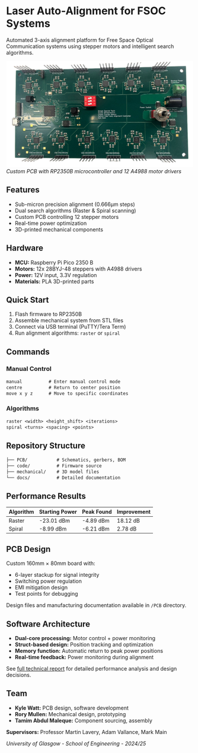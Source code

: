# Laser Auto-Alignment for FSOC Systems

Automated 3-axis alignment platform for Free Space Optical Communication systems using stepper motors and intelligent search algorithms.

![PCB Image](images/PCB.jpg)
*Custom PCB with RP2350B microcontroller and 12 A4988 motor drivers*

## Features

- Sub-micron precision alignment (0.666μm steps)
- Dual search algorithms (Raster & Spiral scanning)
- Custom PCB controlling 12 stepper motors
- Real-time power optimization
- 3D-printed mechanical components

## Hardware

- **MCU:** Raspberry Pi Pico 2350 B
- **Motors:** 12x 28BYJ-48 steppers with A4988 drivers
- **Power:** 12V input, 3.3V regulation
- **Materials:** PLA 3D-printed parts

## Quick Start

1. Flash firmware to RP2350B
2. Assemble mechanical system from STL files
3. Connect via USB terminal (PuTTY/Tera Term)
4. Run alignment algorithms: `raster` or `spiral`

## Commands

### Manual Control
```
manual          # Enter manual control mode
centre          # Return to center position
move x y z      # Move to specific coordinates
```

### Algorithms
```
raster <width> <height_shift> <iterations>
spiral <turns> <spacing> <points>
```

## Repository Structure

```
├── PCB/           # Schematics, gerbers, BOM
├── code/          # Firmware source
├── mechanical/    # 3D model files
└── docs/          # Detailed documentation
```

## Performance Results

| Algorithm | Starting Power | Peak Found | Improvement |
|-----------|---------------|------------|-------------|
| Raster    | -23.01 dBm    | -4.89 dBm  | 18.12 dB    |
| Spiral    | -8.99 dBm     | -6.21 dBm  | 2.78 dB     |

## PCB Design

Custom 160mm × 80mm board with:
- 6-layer stackup for signal integrity
- Switching power regulation
- EMI mitigation design
- Test points for debugging

Design files and manufacturing documentation available in `/PCB` directory.

## Software Architecture

- **Dual-core processing:** Motor control + power monitoring
- **Struct-based design:** Position tracking and optimization
- **Memory function:** Automatic return to peak power positions
- **Real-time feedback:** Power monitoring during alignment

See [full technical report](docs/full_report.pdf) for detailed performance analysis and design decisions.

## Team

- **Kyle Watt:** PCB design, software development
- **Rory Mullen:** Mechanical design, prototyping  
- **Tamim Abdul Maleque:** Component sourcing, assembly

**Supervisors:** Professor Martin Lavery, Adam Vallance, Mark Main

*University of Glasgow - School of Engineering - 2024/25*